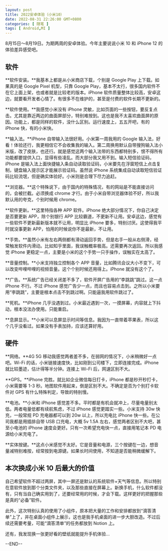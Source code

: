 ```yaml
---
layout: post
title: 2022安卓体验（小米10）
date: 2022-08-31 22:26:00 GMT+0800
categories: [ 随笔 ]
tags: [ Android,MI ]
---
```


8月15日～8月19日。为期两周的安卓体验。今年主要说说小米 10 和 iPhone 12 的体验差异感受吧。

<!-- more -->

## 软件

**软件安装。**我基本上都是从小米商店下载，个别是 Google Play 上下载。如果真的是 Google Pixel 机型，只靠 Google Play，基本不太行，很多国内软件不在它上面上架，也或者就是比较老的版本。iPhone 软件质量整体比较高，安卓这边，就要看开发者心情了。有很多不在维护的，甚至是付费的软件长期不更新的。

**软件使用。**我感觉小米没有 iPhone 灵敏，比如页面的一些按钮，要反复点击。尤其是靠近两边的曲面屏部分，特别难按到。这也是我不太喜欢曲面屏的原因。功能上，都是同样的软件，没什么区别。运行速度上，五五开吧，有的 iPhone 快，有的小米快。

**输入法。**iPhone 自带输入法很好用。小米第一周我用的 Google 输入法，好看！体验还行，我更相信它不会收集我的输入。第二周换用默认自带搜狗输入法小米版，改了皮肤，也还行。就是感觉这两个输入法带的东西都特别多，恨不得所有功能都要提供入口，显得有些凌乱。而大部分我又用不到。输入短信验证码，iPhone 是输入法上面快捷输入条自动读取验证码，小米要先在浮窗短信上点击复制，键盘输入提示区才能展示验证码。虽然说 iPhone 系统集成自动读取短信验证码比较流氓，但是确实体验好。小米则是合理下尽力追赶。

**浏览器。**这个特殊说下，由于国内的特殊情况，有的网站是不能直接访问的，会被拦截。必须换成 chrome 才行。由于小米自带浏览器体验不好，所以我默认用的夸克，个别时候用 chrome。

**软件更新。**这里特指各种 APP 软件。iPhone 绝大部分情况下，你自己决定是否要更新 APP，除个别银行 APP 比较霸道，不更新不让用。安卓这边，感觉有一些软件不更新最新版本就不让用，明显比 iPhone 要多，特别讨厌。这使得我平时就没事更新 APP，怕用的时候说你不是最新，不让用。

**手势。**虽然小米有左右两侧都有滑动返回手势，但是右手一般从右侧滑，经常触发软件内滑动。比如知乎里面，我误触概率极高。还需要再次返回。所以我感觉 iPhone 更稳定一点，主要是小米的这个手势一只手操作，误触实在太高了。

**音量控制。**小米支持独立控制各个 APP 音量，比如腾讯会议大小不变下，可以改变哔哩哔哩的视频音量。这个个别时候还用得上。iPhone 就没有这个了。

**广告。**系统广告已经关闭差不多了，软件开屏广告用的“李跳跳”跳过。这一点 iPhone 不行。不过 iPhone 感觉广告少一点，而且也容易点击到。之所以小米要用“李跳跳”，主要是根本点击不到跳过啊。只能逼我用软件跳过了。

**死机。**iPhone 几乎没遇到过。小米最近遇到一次，一摸屏幕，内容就上下抖动，根本没法办使用。只能重启。

**息屏显示。**小米可以息屏显示时间等信息。我因为一直带着苹果表，所以这个几乎没看过。如果没有手表加持，应该还算好用。

## 硬件

**网络。**4G 5G 移动我感觉两者差不多，在弱网的情况下，小米稍微好一点吧。Wi-Fi 的话，小米链接速度快，比如刚到公司楼下，立即连接完成。iPhone 就比较墨迹，估计得等半分钟。连接上 Wi-Fi 后，网速区别不大。

**GPS。**iPhone 完胜。就比如企业微信每日打卡，iPhone 都是秒开秒打卡，小米需要等 1-3 秒。地图软件用起来，倒是区别不大。不确定是否为个别打卡软件对 GPS 有什么特殊判定，导致的特别慢。

**电池。**小米和 iPhone 感觉差不多。平时都是有机会就冲上，尽量电量别太低。两者电量低都有续航焦虑，不过 iPhone 感觉更踏实一些。小米支持 30w 快充，一般常规 PD 充电器都可以到 20w 以上，所以充电比 iPhone 快一些。在公司我都是用插排自带 USB 口充电，大概 5v 1.5A 左右，感觉两者区别不大吧，甚至小电池的 iPhone 速度会更好。只有一次希望充电快一点，直接用笔记本 PD 电源给小米充电了。

**实体按键。**这点小米感觉不太好。它是音量和电源，三个按键在一边，想音量减特别难按，经常按到电源键。如果长时间使用，不知道是否能稍微缓解下。

## 本次换成小米 10 后最大的价值

自己希望软件不超过两屏，其中一屏还是默认的系统软件+天气等信息。所以特别在意软件放到那个分类文件夹，以及那些直接在屏幕上。新换手机，什么软件都没有，只有当自己确实用到了，还要经常用的时候，才会下载。这样更好的把握那些是真的“必备”软件。

此外，这次特别认真的使用了小组件，原本把大量的工作和安排都放到“滴答清单”上了，并在桌面小组件上展示，这也是我手机桌面的进一步大胆改造。不过后续还需要考量，可能“滴答清单”的任务都放到 Notion 上。

还有，我发现换一张更好看的壁纸就能提升手机体验…

--END--
